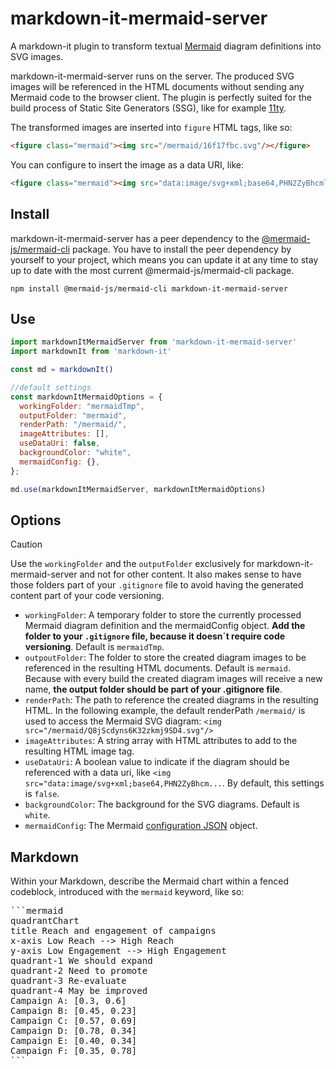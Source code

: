 # markdown-it-mermaid-server

A markdown-it plugin to transform textual [Mermaid](https://mermaid.js.org) diagram definitions into SVG images.

markdown-it-mermaid-server runs on the server. The produced SVG images will be referenced in the HTML documents without sending any Mermaid code to the browser client. The plugin is perfectly suited for the build process of Static Site Generators (SSG), like for example [11ty](https://www.11ty.dev).

The transformed images are inserted into `figure` HTML tags, like so:

```html
<figure class="mermaid"><img src="/mermaid/16f17fbc.svg"/></figure>
```

You can configure to insert the image as a data URI, like:

```html
<figure class="mermaid"><img src="data:image/svg+xml;base64,PHN2ZyBhcmlhLXJvbGVk..." /></figure>
```

## Install

markdown-it-mermaid-server has a peer dependency to the [@mermaid-js/mermaid-cli](https://www.npmjs.com/package/@mermaid-js/mermaid-cli/) package. You have to install the peer dependency by yourself to your project, which means you can update it at any time to stay up to date with the most current @mermaid-js/mermaid-cli package.

`npm install @mermaid-js/mermaid-cli markdown-it-mermaid-server`

## Use

```js
import markdownItMermaidServer from 'markdown-it-mermaid-server'
import markdownIt from 'markdown-it'

const md = markdownIt()

//default settings
const markdownItMermaidOptions = {
  workingFolder: "mermaidTmp",
  outputFolder: "mermaid",
  renderPath: "/mermaid/",
  imageAttributes: [],
  useDataUri: false,
  backgroundColor: "white",
  mermaidConfig: {},
};

md.use(markdownItMermaidServer, markdownItMermaidOptions)
```

## Options

> [!CAUTION]
> Use the `workingFolder` and the `outputFolder` exclusively for markdown-it-mermaid-server and not for other content. It also makes sense to have those folders part of your `.gitignore` file to avoid having the generated content part of your code versioning.

- `workingFolder`: A temporary folder to store the currently processed Mermaid diagram definition and the mermaidConfig object. **Add the folder to your `.gitignore` file, because it doesn´t require code versioning**. Default is `mermaidTmp`.
- `outpoutFolder`: The folder to store the created diagram images to be referenced in the resulting HTML documents. Default is `mermaid`. Because with every build the created diagram images will receive a new name, **the output folder should be part of your .gitignore file**.
- `renderPath`: The path to reference the created diagrams in the resulting HTML. In the following example, the default renderPath `/mermaid/` is used to access the Mermaid SVG diagram: `<img src="/mermaid/Q8jScdyns6K32zkmj9SD4.svg"/>`
- `imageAttributes`: A string array with HTML attributes to add to the resulting HTML image tag.
- `useDataUri`: A boolean value to indicate if the diagram should be referenced with a data uri, like `<img src="data:image/svg+xml;base64,PHN2ZyBhcm...`. By default, this settings is `false`.
- `backgroundColor`: The background for the SVG diagrams. Default is `white`.
- `mermaidConfig`: The Mermaid [configuration JSON](https://mermaid.js.org/config/schema-docs/config.html) object.

## Markdown

Within your Markdown, describe the Mermaid chart within a fenced codeblock, introduced with the `mermaid` keyword, like so:

<pre>
```mermaid
quadrantChart
title Reach and engagement of campaigns
x-axis Low Reach --> High Reach
y-axis Low Engagement --> High Engagement
quadrant-1 We should expand
quadrant-2 Need to promote
quadrant-3 Re-evaluate
quadrant-4 May be improved
Campaign A: [0.3, 0.6]
Campaign B: [0.45, 0.23]
Campaign C: [0.57, 0.69]
Campaign D: [0.78, 0.34]
Campaign E: [0.40, 0.34]
Campaign F: [0.35, 0.78]
```
</pre>
